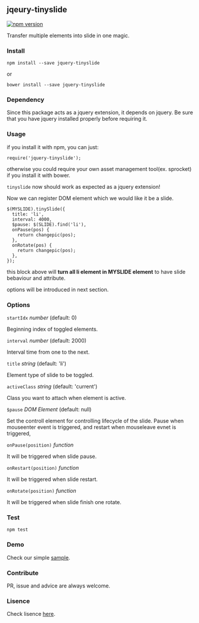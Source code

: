 ## jqeury-tinyslide

[![npm version](https://badge.fury.io/js/jquery-tinyslide.svg)](https://badge.fury.io/js/jquery-tinyslide)

Transfer multiple elements into slide in one magic. 

### Install

```
npm install --save jquery-tinyslide
```

or 

```
bower install --save jquery-tinyslide
```

### Dependency

Since this package acts as a jquery extension, it depends on jquery. Be sure that you have jquery installed properly before requiring it.

### Usage

if you install it with npm, you can just: 

```
require('jquery-tinyslide');
```

otherwise you could require your own asset management tool(ex. sprocket) if you install it with bower.

`tinyslide` now should work as expected as a jquery extension!

Now we can register DOM element which we would like it be a slide.

```
$(MYSLIDE).tinySlide({
  title: 'li',
  interval: 4000,
  $pause: $(SLIDE).find('li'),
  onPause(pos) {
    return changepic(pos);
  },
  onRotate(pos) {
    return changepic(pos);
  },
});
```

this block above will **turn all li element in MYSLIDE element** to have slide bebaviour and attribute.

options will be introduced in next section.

### Options

`startIdx` _number_ (default: 0)

Beginning index of toggled elements.

`interval` _number_ (default: 2000)

Interval time from one to the next.

`title` _string_ (default: 'li')

Element type of slide to be toggled.

`activeClass` _string_ (default: 'current')

Class you want to attach when element is active.

`$pause` _DOM Element_ (default: null)

Set the controll element for controlling lifecycle of the slide. Pause when mouseenter event is triggered, and restart when mouseleave evnet is triggered,

`onPause(position)` _function_

It will be triggered when slide pause. 

`onRestart(position)` _function_

It will be triggered when slide restart.

`onRotate(position)` _function_

It will be triggered when slide finish one rotate.

### Test

`npm test`

### Demo

Check our simple [sample](https://github.com/polydice/jquery-tinyslide/tree/master/sample).

### Contribute

PR, issue and advice are always welcome.

### Lisence

Check lisence [here](https://github.com/polydice/jquery-tinyslider/blob/master/LICENSE).


